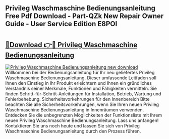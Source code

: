 ## Privileg Waschmaschine Bedienungsanleitung Free Pdf Download - Part-QZk New Repair Owner Guide - User Service Edition E8POI

# <h2><a href="http://df2ivr.blite.top/?on=Privileg+Waschmaschine+Bedienungsanleitung">🔗Download 👉🔴 Privileg Waschmaschine Bedienungsanleitung</a></h2>

[![Privileg Waschmaschine Bedienungsanleitung new download](https://i.imgur.com/lujVjoI.png)](http://df2ivr.blite.top/?on=Privileg+Waschmaschine+Bedienungsanleitung)
Willkommen bei der Bedienungsanleitung für Ihr neu geliefertes Privileg Waschmaschine Bedienungsanleitung. Dieser umfassende Leitfaden soll Ihnen den Einstieg in Ihr Produkt erleichtern und Ihnen ein gründliches Verständnis seiner Merkmale, Funktionen und Fähigkeiten vermitteln. Sie finden Schritt-für-Schritt-Anleitungen für Installation, Betrieb, Wartung und Fehlerbehebung. Sicherheitsvorkehrungen für den Innenbereich Bitte beachten Sie alle Sicherheitsvorkehrungen, wenn Sie Ihren neuen Privileg Waschmaschine Bedienungsanleitung in Innenräumen verwenden. Entdecken Sie die unbegrenzten Möglichkeiten der Funktionsliste mit Ihrem neuen Privileg Waschmaschine Bedienungsanleitung. Lass uns anfangen! Kontaktieren Sie uns noch heute und lassen Sie sich von Privileg Waschmaschine Bedienungsanleitung durch den Prozess führen.
